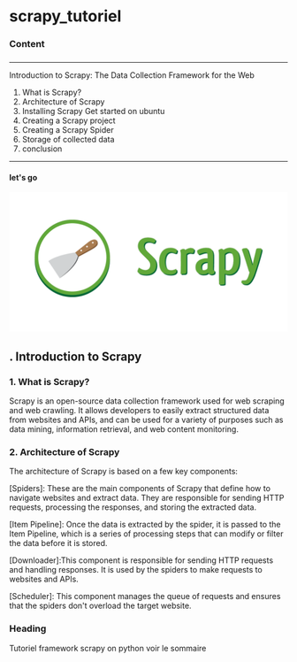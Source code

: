 # scrapy_tutoriel
### Content
###
---
 Introduction to Scrapy: The Data Collection Framework for the Web
1. What is Scrapy?
2. Architecture of Scrapy       
3. Installing Scrapy
     Get started on ubuntu
4. Creating a Scrapy project
5. Creating a Scrapy Spider
6. Storage of collected data
7. conclusion
---
#### let's go
![alt text](https://github.com/GayePaapIsaac/scrapy_tutoriel/blob/tuto/img/logoscrapy.png)

## . Introduction to Scrapy
### 1. What is Scrapy?
Scrapy is an open-source data collection framework used for web scraping and web crawling. It allows developers to easily extract structured data from websites and APIs, and can be used for a variety of purposes such as data mining, information retrieval, and web content monitoring.


### 2. Architecture of Scrapy
The architecture of Scrapy is based on a few key components:

[Spiders]: These are the main components of Scrapy that define how to navigate websites and extract data. They are responsible for sending HTTP requests, processing the responses, and storing the extracted data.

[Item Pipeline]: Once the data is extracted by the spider, it is passed to the Item Pipeline, which is a series of processing steps that can modify or filter the data before it is stored.

[Downloader]:This component is responsible for sending HTTP requests and handling responses. It is used by the spiders to make requests to websites and APIs.

[Scheduler]: This component manages the queue of requests and ensures that the spiders don't overload the target website.
### Heading
Tutoriel  framework scrapy on python 
voir le sommaire
